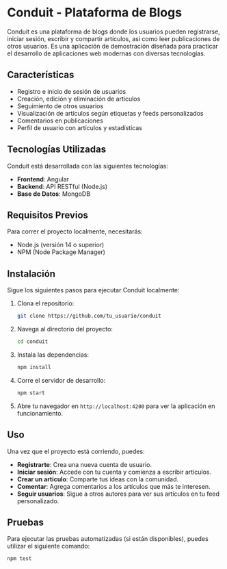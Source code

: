 # Conduit - Plataforma de Blogs

Conduit es una plataforma de blogs donde los usuarios pueden registrarse, iniciar sesión, escribir y compartir artículos, así como leer publicaciones de otros usuarios. Es una aplicación de demostración diseñada para practicar el desarrollo de aplicaciones web modernas con diversas tecnologías.

## Características

- Registro e inicio de sesión de usuarios
- Creación, edición y eliminación de artículos
- Seguimiento de otros usuarios
- Visualización de artículos según etiquetas y feeds personalizados
- Comentarios en publicaciones
- Perfil de usuario con artículos y estadísticas

## Tecnologías Utilizadas

Conduit está desarrollada con las siguientes tecnologías:

- **Frontend**: Angular
- **Backend**: API RESTful (Node.js)
- **Base de Datos**: MongoDB

## Requisitos Previos

Para correr el proyecto localmente, necesitarás:

- Node.js (versión 14 o superior)
- NPM (Node Package Manager)

## Instalación

Sigue los siguientes pasos para ejecutar Conduit localmente:

1. Clona el repositorio:

    ```bash
    git clone https://github.com/tu_usuario/conduit
    ```

2. Navega al directorio del proyecto:

    ```bash
    cd conduit
    ```

3. Instala las dependencias:

    ```bash
    npm install
    ```

4. Corre el servidor de desarrollo:

    ```bash
    npm start
    ```

5. Abre tu navegador en `http://localhost:4200` para ver la aplicación en funcionamiento.

## Uso

Una vez que el proyecto está corriendo, puedes:

- **Registrarte**: Crea una nueva cuenta de usuario.
- **Iniciar sesión**: Accede con tu cuenta y comienza a escribir artículos.
- **Crear un artículo**: Comparte tus ideas con la comunidad.
- **Comentar**: Agrega comentarios a los artículos que más te interesen.
- **Seguir usuarios**: Sigue a otros autores para ver sus artículos en tu feed personalizado.

## Pruebas

Para ejecutar las pruebas automatizadas (si están disponibles), puedes utilizar el siguiente comando:

```bash
npm test
